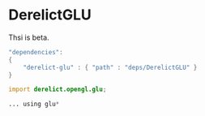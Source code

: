 # DerelictGLU

Thsi is beta.

```D
"dependencies":
{
    "derelict-glu" : { "path" : "deps/DerelictGLU" }
}
```

```D
import derelict.opengl.glu;

... using glu*

```

